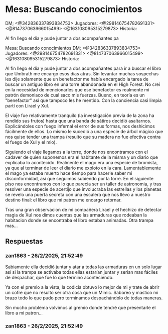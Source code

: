 # Mesa: Buscando conocimientos
DM; <@342836337893834753> 
Jugadores: <@298146754782691331> <@814737063966015499> <@163108095315279873> 
Historia:

Al fin llego el dia y pude juntar a dos acompañantes pa

Mesa: Buscando conocimientos
DM; <@342836337893834753> 
Jugadores: <@298146754782691331> <@814737063966015499> <@163108095315279873> 
Historia:

Al fin llego el dia y pude juntar a dos acompañantes para ir a buscar el libro que Umbrath me encargo esos dias atras. Sin levantar muchas sospechas les dije solamente que un benefactor me había encargado la tarea de buscar un antiguo libro en una torre abandonada en el High Forest. No creí en la necesidad de mencionarles que ese benefactor es realmente mi patrón demoniaco de cual saco mis fuerzas. Bueno, en teoría es un "benefactor" así que tampoco les he mentido. Con la conciencia casi limpia partí con Lirael y Xul.

El viaje fue relativamente tranquilo (la investigación previa de la zona ha rendido sus frutos) hasta que una banda de sátiros decidió asaltarnos. Explicándoles con fuego infernal el error de sus formas, nos deshicimos fácilmente de ellos. Lo mismo le sucedió a una especie de árbol mágico que nos quiso tender una trampa (resulto que su madera no fue efectiva contra el fuego de Xul y el mio).

Siguiendo el viaje llegamos a la torre, donde nos encontramos con el cadaver de quien suponemos era el habitante de la misma y un diario que explicaba lo acontecido. Realmente el mago era una especie de bromista, ya que al terminar de leer el diario me exploto en la cara. Lamentablemente el mago ya estaba muerto hace tiempo para hacerle saber mi disconformidad, asi que seguimos subiendo por la torre. En el siguiente piso nos encontramos con lo que parecia ser un taller de astronomia, y tras resolver una especie de acertijo que involucraba las estrellas y los planetas se revelo una puerta secreta con una escalera que nos llevo a nuestro destino final: el  libro que mi patron me encargo retornar.

Tras una gran observacion de mi compañera Lirael y el hechizo de detectar magia de Xul nos dimos cuentas que las armaduras que rodeaban la habitacion donde se encontraba el libro estaban animadas. Otra trampa mas...

## Respuestas

### zan1863 - 26/2/2025, 21:52:49

Sabiamente ella decidió juntar y atar a todas las armaduras en un solo lugar así si la trampa se activaba todas ellas estarían juntar y serian mas fáciles de despachar, que fue lo que termino aconteciendo.

Ya con el premio a la vista, la codicia obtuvo lo mejor de mi y trate de abrir un cofre que no resulto ser otra cosa que un Mimic. Saboreo y mastico mi brazo todo lo que pudo pero terminamos despachándolo de todas maneras. 

Sin mucho problema volvimos al gremio donde tendré que presentarle el libro a mi patron...

### zan1863 - 26/2/2025, 21:52:49



